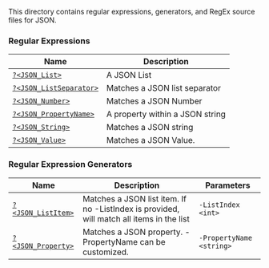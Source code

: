 ﻿This directory contains regular expressions, generators, and RegEx source files for JSON.

### Regular Expressions

|Name|Description|
|-|-|
|[```?<JSON_List>```](List.regex.txt)|A JSON List|
|[```?<JSON_ListSeparator>```](ListSeparator.regex.txt)|Matches a JSON list separator|
|[```?<JSON_Number>```](Number.regex.txt)|Matches a JSON Number|
|[```?<JSON_PropertyName>```](PropertyName.regex.txt)|A property within a JSON string|
|[```?<JSON_String>```](String.regex.txt)|Matches a JSON string|
|[```?<JSON_Value>```](Value.regex.txt)|Matches a JSON Value.|

### Regular Expression Generators

|Name|Description|Parameters|
|-|--|-|
|[```?<JSON_ListItem>```](ListItem.regex.ps1)|Matches a JSON list item.  If no -ListIndex is provided, will match all items in the list    <BR/>|```-ListIndex <int>```|
|[```?<JSON_Property>```](Property.regex.ps1)|Matches a JSON property.  -PropertyName can be customized.<BR/>|```-PropertyName <string>```|